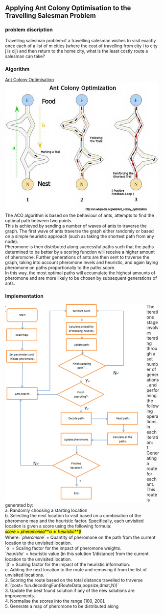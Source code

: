 
## Applying Ant Colony Optimisation to the Travelling Salesman Problem

### problem discription 
Travelling salesman problem:if a travelling salesman wishes to visit exactly once each of a list of m cities (where the cost of travelling from city i to city j is cij) and then return to the home city, what is the least costly route a salesman can take?

### Algorithm
[Ant Colony Optimisation](https://en.wikipedia.org/wiki/Ant_colony_optimization_algorithms )<br>
<img align="middle" src="https://github.com/Dennis174698/TSP/raw/master/aco.png"  > <br>
The ACO algorithm is based on the behaviour of ants, attempts to find the optimal path between two points.<br>
This is achieved by sending a number of waves of ants to traverse the graph. The first wave of ants traverse the graph either randomly or based on a simple heuristic approach (such as taking the shortest path from any node).<br>
Pheromone is then distributed along successful paths such that the paths determined to be better by a scoring function will receive a higher amount of pheromone. Further generations of ants are then sent to traverse the graph, taking into account pheromone levels and heuristic, and again laying pheromone on paths proportionally to the paths score. <br>
In this way, the most optimal paths will accumulate the highest amounts of pheromone and are more likely to be chosen by subsequent generations of ants. <br>


### Implementation
<img align="left" src="https://github.com/Dennis174698/TSP/raw/master/workflow1.png" height="646px" > 
  The iterations stage involves iterating through a set number of generations, and performing the following operations in each   iteration:   <br>
  1. Generating a route for each ant. This route is generated by: <br>
  a. Randomly choosing a starting location <br>
  b. Selecting the next location to visit based on a combination of the pheromone map and the heuristic factor. Specifically, each unvisited location is given a score using the following formula:  <br>
    <mark>𝑠𝑐𝑜𝑟𝑒 = 𝑝ℎ𝑒𝑟𝑜𝑚𝑜𝑛𝑒𝛼**α ∗ ℎ𝑒𝑢𝑟𝑖𝑠𝑡𝑖𝑐**β </mark> <br>
   Where:  `𝑝ℎ𝑒𝑟𝑜𝑚𝑜𝑛𝑒` = Quantity of pheromone on the path from the current location to the unvisited location.<br>
   `α` = Scaling factor for the impact of pheromone weights.  <br>
   `ℎ𝑒𝑢𝑟𝑖𝑠𝑡𝑖𝑐` = heuristic value (in this solution 1/distance) from the current location to the unvisited location.<br>
   `β` = Scaling factor for the impact of the heuristic information.<br>
   c. Adding the next location to the route and removing it from the list of unvisited locations.<br>
   2. Scoring the route based on the total distance travelled to traverse it.`(cost= fun.decodingFun(RouteData,popsize,dmat,N))`<br>
   3. Update the best found solution if any of the new solutions are improvements.<br>
   4. Normalise the scores into the range [100, 200].<br>
   5. Generate a map of pheromone to be distributed along<br>

 
